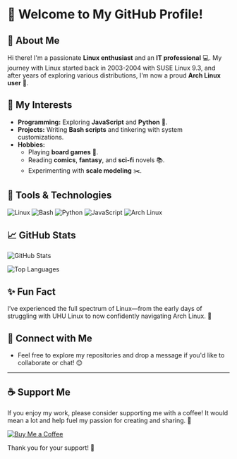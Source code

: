 # 👋 Welcome to My GitHub Profile!

## 🐧 About Me
Hi there! I'm a passionate **Linux enthusiast** and an **IT professional** 💻. My journey with Linux started back in 2003-2004 with SUSE Linux 9.3, and after years of exploring various distributions, I'm now a proud **Arch Linux user** 💙.

## 🌟 My Interests
- **Programming:** Exploring **JavaScript** and **Python** 🐍.
- **Projects:** Writing **Bash scripts** and tinkering with system customizations.
- **Hobbies:**
  - Playing **board games** 🎲.
  - Reading **comics**, **fantasy**, and **sci-fi** novels 📚.
  - Experimenting with **scale modeling** ✂️.

## 🔧 Tools & Technologies
![Linux](https://img.shields.io/badge/Linux-FCC624?style=for-the-badge&logo=linux&logoColor=black)
![Bash](https://img.shields.io/badge/Bash-4EAA25?style=for-the-badge&logo=gnu-bash&logoColor=white)
![Python](https://img.shields.io/badge/Python-3776AB?style=for-the-badge&logo=python&logoColor=white)
![JavaScript](https://img.shields.io/badge/JavaScript-F7DF1E?style=for-the-badge&logo=javascript&logoColor=black)
![Arch Linux](https://img.shields.io/badge/Arch_Linux-1793D1?style=for-the-badge&logo=arch-linux&logoColor=white)

## 📈 GitHub Stats
![GitHub Stats](https://github-readme-stats.vercel.app/api?username=attila&show_icons=true&theme=tokyonight)

![Top Languages](https://github-readme-stats.vercel.app/api/top-langs/?username=attila&layout=compact&theme=tokyonight)

## ✨ Fun Fact
I’ve experienced the full spectrum of Linux—from the early days of struggling with UHU Linux to now confidently navigating Arch Linux. 🚀

## 🤝 Connect with Me
- Feel free to explore my repositories and drop a message if you'd like to collaborate or chat! 😊

---

## ☕ Support Me
If you enjoy my work, please consider supporting me with a coffee! It would mean a lot and help fuel my passion for creating and sharing. 🙏

[![Buy Me a Coffee](https://img.shields.io/badge/Buy%20Me%20a%20Coffee-%23FFDD00.svg?style=for-the-badge&logo=buy-me-a-coffee&logoColor=black)](mailto:attila4321@gmail.com)

Thank you for your support! 💖
